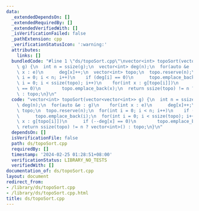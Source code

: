 ```yaml
---
data:
  _extendedDependsOn: []
  _extendedRequiredBy: []
  _extendedVerifiedWith: []
  _isVerificationFailed: false
  _pathExtension: cpp
  _verificationStatusIcon: ':warning:'
  attributes:
    links: []
  bundledCode: "#line 1 \"ds/topoSort.cpp\"\nvector<int> topoSort(vector<vector<int>>\
    \ g) {\n  int n = ssize(g);\n  vector<int> deg(n);\n  for(auto &e : g)\n    for(int\
    \ x : e)\n      deg[x]++;\n  vector<int> topo;\n  topo.reserve(n);\n  for(int\
    \ i = 0; i < n; i++)\n    if (deg[i] == 0)\n      topo.emplace_back(i);\n  for(int\
    \ i = 0; i < ssize(topo); i++)\n    for(int x : g[topo[i]])\n      if (--deg[x]\
    \ == 0)\n        topo.emplace_back(x);\n  return ssize(topo) != n ? vector<int>()\
    \ : topo;\n}\n"
  code: "vector<int> topoSort(vector<vector<int>> g) {\n  int n = ssize(g);\n  vector<int>\
    \ deg(n);\n  for(auto &e : g)\n    for(int x : e)\n      deg[x]++;\n  vector<int>\
    \ topo;\n  topo.reserve(n);\n  for(int i = 0; i < n; i++)\n    if (deg[i] == 0)\n\
    \      topo.emplace_back(i);\n  for(int i = 0; i < ssize(topo); i++)\n    for(int\
    \ x : g[topo[i]])\n      if (--deg[x] == 0)\n        topo.emplace_back(x);\n \
    \ return ssize(topo) != n ? vector<int>() : topo;\n}\n"
  dependsOn: []
  isVerificationFile: false
  path: ds/topoSort.cpp
  requiredBy: []
  timestamp: '2024-02-25 01:28:51+08:00'
  verificationStatus: LIBRARY_NO_TESTS
  verifiedWith: []
documentation_of: ds/topoSort.cpp
layout: document
redirect_from:
- /library/ds/topoSort.cpp
- /library/ds/topoSort.cpp.html
title: ds/topoSort.cpp
---
```

